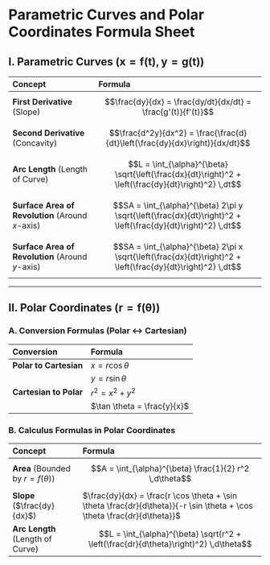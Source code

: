 # Parametric Curves and Polar Coordinates Formula Sheet

## I. Parametric Curves ($\mathbf{x = f(t), y = g(t)}$)

| Concept | Formula |
| :--- | :--- |
| **First Derivative** (Slope) | $$\frac{dy}{dx} = \frac{dy/dt}{dx/dt} = \frac{g'(t)}{f'(t)}$$ |
| **Second Derivative** (Concavity) | $$\frac{d^2y}{dx^2} = \frac{\frac{d}{dt}\left(\frac{dy}{dx}\right)}{dx/dt}$$ |
| **Arc Length** (Length of Curve) | $$L = \int_{\alpha}^{\beta} \sqrt{\left(\frac{dx}{dt}\right)^2 + \left(\frac{dy}{dt}\right)^2} \,dt$$ |
| **Surface Area of Revolution** (Around $x$-axis) | $$SA = \int_{\alpha}^{\beta} 2\pi y \sqrt{\left(\frac{dx}{dt}\right)^2 + \left(\frac{dy}{dt}\right)^2} \,dt$$ |
| **Surface Area of Revolution** (Around $y$-axis) | $$SA = \int_{\alpha}^{\beta} 2\pi x \sqrt{\left(\frac{dx}{dt}\right)^2 + \left(\frac{dy}{dt}\right)^2} \,dt$$ |

---

## II. Polar Coordinates ($\mathbf{r = f(\theta)}$)

### A. Conversion Formulas (Polar $\leftrightarrow$ Cartesian)

| Conversion | Formula |
| :--- | :--- |
| **Polar to Cartesian** | $x = r \cos \theta$ |
| | $y = r \sin \theta$ |
| **Cartesian to Polar** | $r^2 = x^2 + y^2$ |
| | $\tan \theta = \frac{y}{x}$ |

### B. Calculus Formulas in Polar Coordinates

| Concept | Formula |
| :--- | :--- |
| **Area** (Bounded by $r = f(\theta)$) | $$A = \int_{\alpha}^{\beta} \frac{1}{2} r^2 \,d\theta$$ |
| **Slope** ($\frac{dy}{dx}$) | $\frac{dy}{dx} = \frac{r \cos \theta + \sin \theta \frac{dr}{d\theta}}{-r \sin \theta + \cos \theta \frac{dr}{d\theta}}$ |
| **Arc Length** (Length of Curve) | $$L = \int_{\alpha}^{\beta} \sqrt{r^2 + \left(\frac{dr}{d\theta}\right)^2} \,d\theta$$ |
